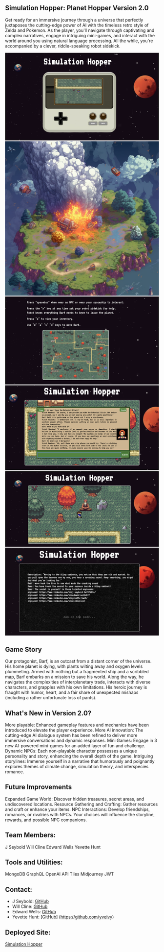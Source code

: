 
## Simulation Hopper: Planet Hopper Version 2.0

Get ready for an immersive journey through a universe that perfectly juxtaposes the cutting-edge power of AI with the timeless retro style of Zelda and Pokemon. As the player, you'll navigate through captivating and complex narratives, engage in intriguing mini-games, and interact with the world around you using natural language processing. All the while, you're accompanied by a clever, riddle-speaking robot sidekick.


![alt text](./client/src/images/sim-hop-gameboy-opening-screencapture.png)
![alt text](./client/src/images/sim-hop-crash-screencapture.png)
![alt text](./client/src/images/sim-hop-minimap-screencapture.png)
![alt text](./client/src/images/sim-hop-violet-interaction-screencapture.png)
![alt text](./client/src/images/sim-hop-barf-gameplay-screencapture.png)
![alt text](./client/src/images/sim-hop-seer-interaction-screencapture.png)


## Game Story

Our protagonist, Barf, is an outcast from a distant corner of the universe. His home planet is dying, with plants wilting away and oxygen levels plummeting. Armed with nothing but a fragmented ship and a scribbled map, Barf embarks on a mission to save his world. Along the way, he navigates the complexities of interplanetary trade, interacts with diverse characters, and grapples with his own limitations. His heroic journey is fraught with humor, heart, and a fair share of unexpected mishaps (including a rather unfortunate loss of pants).

## What's New in Version 2.0?

More playable: Enhanced gameplay features and mechanics have been introduced to elevate the player experience.
More AI innovation: The cutting-edge AI dialogue system has been refined to deliver more immersive conversations and dynamic responses.
Mini Games: Engage in 3 new AI-powered mini-games for an added layer of fun and challenge.
Dynamic NPCs: Each non-playable character possesses a unique personality and story, enhancing the overall depth of the game.
Intriguing storylines: Immerse yourself in a narrative that humorously and poignantly explores themes of climate change, simulation theory, and interspecies romance.

## Future Improvements

Expanded Game World: Discover hidden treasures, secret areas, and undiscovered locations.
Resource Gathering and Crafting: Gather resources and craft or enhance your items.
NPC Interactions: Develop friendships, romances, or rivalries with NPCs. Your choices will influence the storyline, rewards, and possible NPC companions.

## Team Members:

J Seybold
Will Cline
Edward Wells
Yevette Hunt

## Tools and Utilities:

MongoDB
GraphQL
OpenAI API
Tiles
Midjourney
JWT

## Contact:

 - J Seybold: [GitHub](https://github.com/clever-girl31)
 - Will Cline: [GitHub](https://github.com/willrcline)
 - Edward Wells: [GitHub](https://github.com/edwardwells87)
 - Yevette Hunt: [GitHub] (https://github.com/yveivy)

## Deployed Site:

[Simulation Hopper](https://simulation-hopper-c4f688ba5c7d.herokuapp.com/)   
